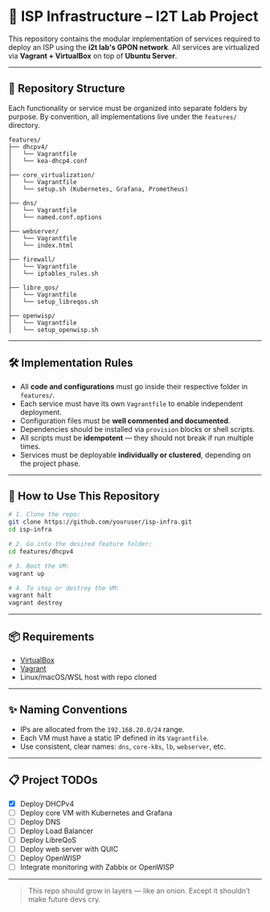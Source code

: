 
# 🧠 ISP Infrastructure – I2T Lab Project

This repository contains the modular implementation of services required to deploy an ISP using the **i2t lab's GPON network**. All services are virtualized via **Vagrant + VirtualBox** on top of **Ubuntu Server**.

---

## 📁 Repository Structure

Each functionality or service must be organized into separate folders by purpose. By convention, all implementations live under the `features/` directory.

```
features/
├── dhcpv4/
│   └── Vagrantfile
│   └── kea-dhcp4.conf
│
├── core_virtualization/
│   └── Vagrantfile
│   └── setup.sh (Kubernetes, Grafana, Prometheus)
│
├── dns/
│   └── Vagrantfile
│   └── named.conf.options
│
├── webserver/
│   └── Vagrantfile
│   └── index.html
│
├── firewall/
│   └── Vagrantfile
│   └── iptables_rules.sh
│
├── libre_qos/
│   └── Vagrantfile
│   └── setup_libreqos.sh
│
├── openwisp/
│   └── Vagrantfile
│   └── setup_openwisp.sh
```

---

## 🛠️ Implementation Rules

- All **code and configurations** must go inside their respective folder in `features/`.
- Each service must have its own `Vagrantfile` to enable independent deployment.
- Configuration files must be **well commented and documented**.
- Dependencies should be installed via `provision` blocks or shell scripts.
- All scripts must be **idempotent** — they should not break if run multiple times.
- Services must be deployable **individually or clustered**, depending on the project phase.

---

## 🚀 How to Use This Repository

```bash
# 1. Clone the repo:
git clone https://github.com/youruser/isp-infra.git
cd isp-infra

# 2. Go into the desired feature folder:
cd features/dhcpv4

# 3. Boot the VM:
vagrant up

# 4. To stop or destroy the VM:
vagrant halt
vagrant destroy
```

---

## 📦 Requirements

- [VirtualBox](https://www.virtualbox.org/)
- [Vagrant](https://www.vagrantup.com/)
- Linux/macOS/WSL host with repo cloned

---

## ✨ Naming Conventions

- IPs are allocated from the `192.168.20.0/24` range.
- Each VM must have a static IP defined in its `Vagrantfile`.
- Use consistent, clear names: `dns`, `core-k8s`, `lb`, `webserver`, etc.

---

## 📋 Project TODOs

- [x] Deploy DHCPv4
- [ ] Deploy core VM with Kubernetes and Grafana
- [ ] Deploy DNS
- [ ] Deploy Load Balancer
- [ ] Deploy LibreQoS
- [ ] Deploy web server with QUIC
- [ ] Deploy OpenWISP
- [ ] Integrate monitoring with Zabbix or OpenWISP

---

> This repo should grow in layers — like an onion. Except it shouldn’t make future devs cry.
